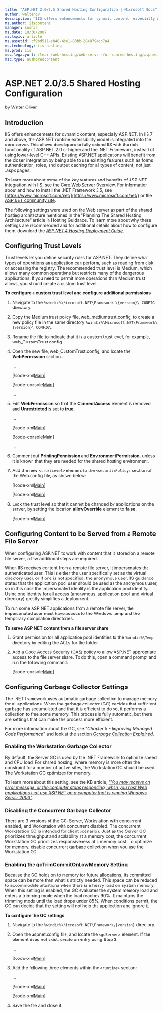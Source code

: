 ```yaml
---
title: "ASP.NET 2.0/3.5 Shared Hosting Configuration | Microsoft Docs"
author: walterov
description: "IIS offers enhancements for dynamic content, especially ASP.NET. In IIS 7 and above, the ASP.NET runtime extensibility model is integrated into the core serv..."
ms.author: iiscontent
manager: soshir
ms.date: 10/30/2007
ms.topic: article
ms.assetid: cf9bd511-eb48-49e1-83bb-2848794cc7a4
ms.technology: iis-hosting
ms.prod: iis
msc.legacyurl: /learn/web-hosting/web-server-for-shared-hosting/aspnet-20-35-shared-hosting-configuration
msc.type: authoredcontent
---
```

ASP.NET 2.0/3.5 Shared Hosting Configuration
====================
by [Walter Oliver](https://github.com/walterov)

## Introduction

IIS offers enhancements for dynamic content, especially ASP.NET. In IIS 7 and above, the ASP.NET runtime extensibility model is integrated into the core server. This allows developers to fully extend IIS with the rich functionality of ASP.NET 2.0 or higher and the .NET Framework, instead of using lower-level C++ APIs. Existing ASP.NET applications will benefit from the closer integration by being able to use existing features such as forms authentication, roles, and output caching for all types of content, not just .aspx pages.

To learn more about some of the key features and benefits of ASP.NET integration with IIS, see the [Core Web Server Overview](../../get-started/introduction-to-iis/iis-web-server-overview.md). For information about and how to install the .NET Framework 3.5, see [https://www.microsoft.com/net/](https://www.microsoft.com/net/) or the [ASP.NET community site](https://www.asp.net/ "ASP.NET community site").

The following settings were used on the Web server as part of the shared hosting architecture mentioned in the "Planning The Shared Hosting Architecture" article in Hosting Guidance. To learn more about why these settings are recommended and for additional details about how to configure them, download the *[ASP.NET 4 Hosting Deployment Guide](https://go.microsoft.com/fwlink/?LinkId=191365 "ASP.NET 4 Hosting Deployment Guide")*.

<a id="_Toc180824182"></a>

## Configuring Trust Levels

Trust levels let you define security rules for ASP.NET. They define what types of operations an application can perform, such as reading from disk or accessing the registry. The recommended trust level is Medium, which allows many common operations but restricts many of the dangerous applications. If you need to permit more operations than Medium trust allows, you should create a custom trust level.

**To configure a custom trust level and configure additional permissions**

1. Navigate to the `%windir%\Microsoft.NET\Framework \{version}\ CONFIG` directory.
2. Copy the Medium trust policy file, web\_mediumtrust.config, to create a new policy file in the same directory `%windir%\Microsoft.NET\Framework\{version}\ CONFIG\`.
3. Rename the file to indicate that it is a custom trust level, for example, web\_CustomTrust.config.
4. Open the new file, web\_CustomTrust.config, and locate the **WebPermission** section.  

    ...

    [!code-xml[Main](aspnet-20-35-shared-hosting-configuration/samples/sample1.xml)]

    [!code-console[Main](aspnet-20-35-shared-hosting-configuration/samples/sample2.cmd)]

    ...
5. Edit **WebPermission** so that the **ConnectAccess** element is removed and **Unrestricted** is set to **true**.  

    ...

    [!code-xml[Main](aspnet-20-35-shared-hosting-configuration/samples/sample3.xml)]

    [!code-console[Main](aspnet-20-35-shared-hosting-configuration/samples/sample4.cmd)]

    ...
6. Comment out **PrintingPermission** and **EnvironmentPermission**, unless it is known that they are needed for the shared hosting  environment.
7. Add the new `<trustLevel>` element to the `<securityPolicy>` section of the Web.config file, as shown below:  

    [!code-xml[Main](aspnet-20-35-shared-hosting-configuration/samples/sample5.xml)]

    [!code-xml[Main](aspnet-20-35-shared-hosting-configuration/samples/sample6.xml)]
8. Lock the trust level so that it cannot be changed by applications on the server, by setting the location **allowOverride** element to **false**.  

    [!code-xml[Main](aspnet-20-35-shared-hosting-configuration/samples/sample7.xml)]

<a id="_Toc180824183"></a>

## Configuring Content to be Served from a Remote File Server

When configuring ASP.NET to work with content that is stored on a remote file server, a few additional steps are required.

When IIS receives content from a remote file server, it impersonates the authenticated user. This is either the user specifically set as the virtual directory user, or if one is not specified, the anonymous user. IIS guidance states that the application pool user should be used as the anonymous user, so in this case the impersonated identity is the application pool identity. Using one identity for all access (anonymous, application pool, and virtual directory) greatly simplifies a deployment.

To run some ASP.NET applications from a remote file server, the impersonated user must have access to the Windows temp and the temporary compilation directories.

**To serve ASP.NET content from a file server share**

1. Grant permission for all application pool identities to the `%windir%\Temp` directory by editing the ACLs for the folder.
2. Add a Code Access Security (CAS) policy to allow ASP.NET appropriate access to the file server share. To do this, open a command prompt and run the following command:  

    [!code-console[Main](aspnet-20-35-shared-hosting-configuration/samples/sample8.cmd)]

<a id="_Toc180824185"></a>

## Configuring Garbage Collector Settings

The .NET framework uses automatic garbage collection to manage memory for all applications. When the garbage collector (GC) decides that sufficient garbage has accumulated and that it is efficient to do so, it performs a collection to free some memory. This process is fully automatic, but there are settings that can make the process more efficient.

For more information about the GC, see "*Chapter 5 - Improving Managed Code Performance*" and look at the section *[Garbage Collection Explained](https://msdn.microsoft.com/en-us/library/ms998547.aspx#scalenetchapt05_topic9 "Garbage Collection Explained")*.

### Enabling the Workstation Garbage Collector

By default, the Server GC is used by the .NET Framework to optimize speed and CPU load. For shared hosting, where memory is more often the constraint for a number of active sites, the Workstation GC should be used. The Workstation GC optimizes for memory.

To learn more about this setting, see the KB article, ["](https://support.microsoft.com/kb/911716)*[You may receive an error message, or the computer stops responding, when you host Web applications that use ASP.NET on a computer that is running Windows Server 2003"](https://support.microsoft.com/kb/911716)*.

### Disabling the Concurrent Garbage Collector

There are 3 versions of the GC: Server, Workstation with concurrent enabled, and Workstation with concurrent disabled. The concurrent Workstation GC is intended for client scenarios. Just as the Server GC prioritizes throughput and scalability at a memory cost, the concurrent Workstation GC prioritizes responsiveness at a memory cost. To optimize for memory, disable concurrent garbage collection when you use the Workstation GC.

### Enabling the gcTrimCommitOnLowMemory Setting

Because the GC holds on to memory for future allocations, its committed space can be more than what is strictly needed. This space can be reduced to accommodate situations when there is a heavy load on system memory. When this setting is enabled, the GC evaluates the system memory load and enters a trimming mode when the load reaches 90%. It maintains the trimming mode until the load drops under 85%. When conditions permit, the GC can decide that the setting will not help the application and ignore it.

**To configure the GC settings**

1. Navigate to the `%windir%\Microsoft.NET\Framework\{version}` directory.
2. Open the aspnet.config file, and locate the `<gcServer>` element. If the element does not exist, create an entry using Step 3.  

    ...

    [!code-xml[Main](aspnet-20-35-shared-hosting-configuration/samples/sample9.xml)]
3. Add the following three elements within the `<runtime>` section:  

    ...

    [!code-xml[Main](aspnet-20-35-shared-hosting-configuration/samples/sample10.xml)]

    [!code-xml[Main](aspnet-20-35-shared-hosting-configuration/samples/sample11.xml)]
4. Save the file and close it.